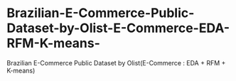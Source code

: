 # Brazilian-E-Commerce-Public-Dataset-by-Olist-E-Commerce-EDA-RFM-K-means-
Brazilian E-Commerce Public Dataset by Olist(E-Commerce : EDA + RFM + K-means)
